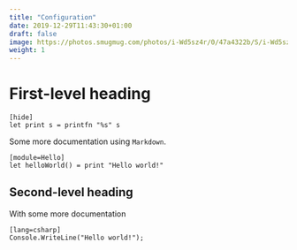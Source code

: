 ```yaml
---
title: "Configuration"
date: 2019-12-29T11:43:30+01:00
draft: false
image: https://photos.smugmug.com/photos/i-Wd5sz4r/0/47a4322b/S/i-Wd5sz4r-S.jpg
weight: 1
---
```


# First-level heading

    [hide]
    let print s = printfn "%s" s

Some more documentation using `Markdown`.

    [module=Hello]
    let helloWorld() = print "Hello world!"

## Second-level heading
With some more documentation

    [lang=csharp]
    Console.WriteLine("Hello world!");

